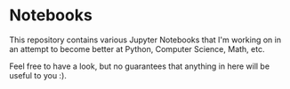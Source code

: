 # Notebooks

This repository contains various Jupyter Notebooks that I'm working on in an
attempt to become better at Python, Computer Science, Math, etc.

Feel free to have a look, but no guarantees that anything in here will be
useful to you :).
